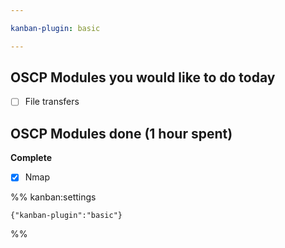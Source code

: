 ```yaml
---

kanban-plugin: basic

---
```


## OSCP Modules you would like to do today

- [ ] File transfers


## OSCP Modules done (1 hour spent)

**Complete**
- [x] Nmap




%% kanban:settings
```
{"kanban-plugin":"basic"}
```
%%